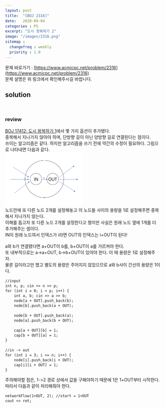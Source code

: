 ```yaml
---
layout: post
title:  "[BOJ 2316]"
date:   2020-09-04
categories : PS
excerpt: "도시 왕복하기 2"
image: "/images/2316.png"
sitemap :
  changefreq : weekly
  priority : 1.0
---
```

문제 바로가기 : [https://www.acmicpc.net/problem/2316](https://www.acmicpc.net/problem/2316)<br>
문제 설명은 위 링크에서 확인해주시길 바랍니다.

## solution
<script src="https://gist.github.com/yooniversal/84aa2fa71a7f1cf55574d620f3970c81.js"></script>
<br>

### review
[BOJ 17412: 도시 왕복하기 1](https://www.acmicpc.net/problem/17412)에서 몇 가지 옵션이 추가됐다.<br>
중복해서 지나가지 않아야 하며, 단방향 길이 아닌 양방향 길로 연결된다는 점이다.<br>
쓰이는 알고리즘은 같다. 하지만 알고리즘을 쓰기 전에 약간의 수정이 필요하다. 그림으로 나타내면 다음과 같다.<br>
<img src="/images/2316_1.png" width="50%" height="50%" title="2316_1.png" alt="?"/><br>
노드안에 또 다른 노드 2개를 설정해놓고 이 노드들 사이의 용량을 1로 설정해주면 중복해서 지나가지 않는다.<br>
이해를 돕고자 또 다른 노드 2개를 설정한다고 했지만 사실은 원래 노드 옆에 1개를 더 추가해주는 셈이다.<br>
IN이 원래 노드여서 인덱스가 i라면 OUT의 인덱스는 i+OUT이 된다!<br>
<br>
a와 b가 연결됐다면 a+OUT이 b를, b+OUT이 a를 가르켜야 한다.<br>
또 내부적으로는 a->a+OUT, b->b+OUT이 있어야 한다. 이 때 용량은 1로 설정해주자.<br>
물론 길이라고만 했고 별도의 용량은 주어지지 않았으므로 a와 b사이 간선의 용량은 1이다.<br>
```
//input
int n, p; cin >> n >> p;
for (int i = 0; i < p; i++) {
	int a, b; cin >> a >> b;
	node[a + OUT].push_back(b);
	node[b].push_back(a + OUT);

	node[b + OUT].push_back(a);
	node[a].push_back(b + OUT);

	cap[a + OUT][b] = 1;
	cap[b + OUT][a] = 1;
}

//in -> out
for (int i = 3; i <= n; i++) {
	node[i].push_back(i + OUT);
	cap[i][i + OUT] = 1;
}
```
주의해야할 점은, 1->2 경로 상에서 값을 구해야하기 때문에 1은 1+OUT부터 시작한다.<br>
따라서 다음과 같이 처리해줘야 한다.<br>
```
networkFlow(1+OUT, 2); //start = 1+OUT
cout << ret;
```


<script src="https://utteranc.es/client.js"
        repo="yooniversal/blog-comments"
        issue-term="pathname"
        theme="github-light"
        crossorigin="anonymous"
        async>
</script>
